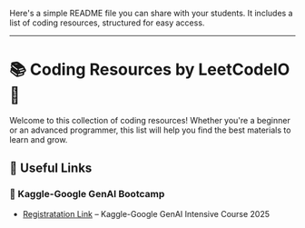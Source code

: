Here's a simple README file you can share with your students. It includes a list of coding resources, structured for easy access.

---

# 📚 Coding Resources by LeetCodeIO 🎥

Welcome to this collection of coding resources! Whether you're a beginner or an advanced programmer, this list will help you find the best materials to learn and grow.  

## 🔗 Useful Links  

### 🚀 Kaggle-Google GenAI Bootcamp  
- [Registratation Link](https://blog.google/feed/kaggle-genai-intensive-course-2025/) – Kaggle-Google GenAI Intensive Course 2025  
